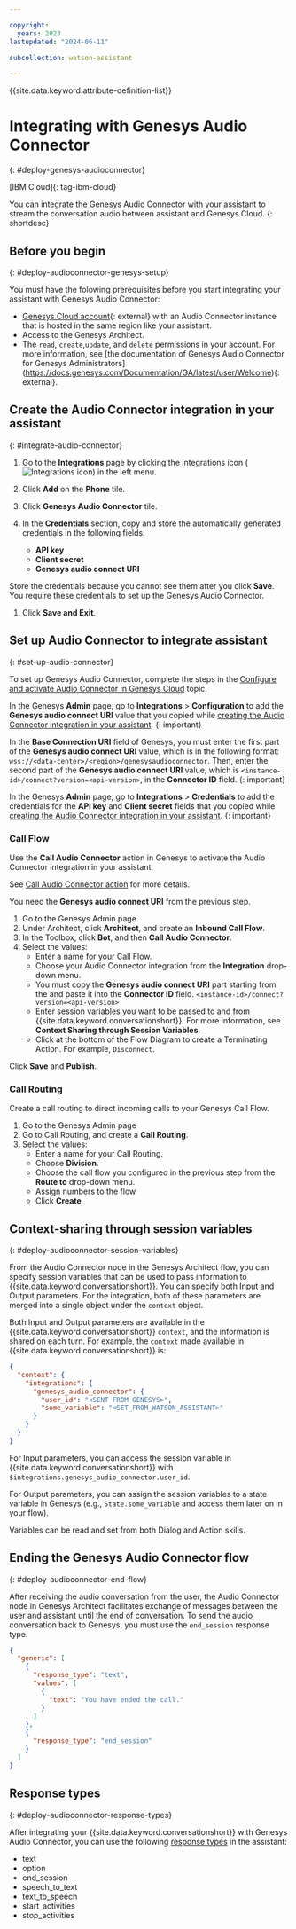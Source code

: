 ```yaml
---

copyright:
  years: 2023
lastupdated: "2024-06-11"

subcollection: watson-assistant

---
```


{{site.data.keyword.attribute-definition-list}}

# Integrating with Genesys Audio Connector
{: #deploy-genesys-audioconnector}

[IBM Cloud]{: tag-ibm-cloud}

You can integrate the Genesys Audio Connector with your assistant to stream the conversation audio between assistant and Genesys Cloud.
{: shortdesc}

## Before you begin
{: #deploy-audioconnector-genesys-setup}

You must have the folowing prerequisites before you start integrating your assistant with Genesys Audio Connector: 

- [Genesys Cloud account](https://login.mypurecloud.com/){: external} with an Audio Connector instance that is hosted in the same region like your assistant. 
- Access to the Genesys Architect.
- The `read`, `create`,`update`, and `delete` permissions in your account. For more information, see [the documentation of Genesys Audio Connector for Genesys Administrators] (https://docs.genesys.com/Documentation/GA/latest/user/Welcome){: external}.

## Create the Audio Connector integration in your assistant
{: #integrate-audio-connector}

1. Go to the **Integrations** page by clicking the integrations icon (![Integrations icon](images/integrations-icon.png)) in the left menu.



1. Click **Add** on the **Phone** tile.
1. Click **Genesys Audio Connector** tile.
1. In the **Credentials** section, copy and store the automatically generated credentials in the following fields:

    - **API key**
    - **Client secret**
    - **Genesys audio connect URI**





Store the credentials because you cannot see them after you click **Save**. You require these credentials to set up the Genesys Audio Connector.

1.  Click  **Save and Exit**.

## Set up Audio Connector to integrate assistant
{: #set-up-audio-connector}

To set up Genesys Audio Connector, complete the steps in the [Configure and activate Audio Connector in Genesys Cloud](https://rcstaging.wpengine.com/articles/configure-and-activate-audio-connector-in-genesys-cloud/) topic.

In the Genesys **Admin** page, go to **Integrations** > **Configuration**  to add the **Genesys audio connect URI** value that you copied while [creating the Audio Connector integration in your assistant](#integrate-audio-connector).
{: important}



In the **Base Connection URI** field of Genesys, you must enter the first part of the **Genesys audio connect URI** value, which is in the following format:<br>`wss://<data-center>/<region>/genesysaudioconnector`. Then, enter the second part of the **Genesys audio connect URI** value, which is `<instance-id>/connect?version=<api-version>`, in the **Connector ID** field.
{: important}





In the Genesys **Admin** page, go to **Integrations** > **Credentials**  to add the credentials for the **API key** and **Client secret** fields that you copied while [creating the Audio Connector integration in your assistant](#integrate-audio-connector). 
{: important}


### Call Flow

Use the **Call Audio Connector** action in Genesys to activate the Audio Connector integration in your assistant. 

See [Call Audio Connector action](https://help.mypurecloud.com/articles/call-audio-connector-action/) for more details. 



You need the  **Genesys audio connect URI**  from the previous step. 

1.  Go to the Genesys Admin page.
1.  Under Architect, click **Architect**, and create an **Inbound Call Flow**.
1.  In the Toolbox, click  **Bot**, and then  **Call Audio Connector**.
1.  Select the values:
    -  Enter a name for your Call Flow.
    -  Choose your Audio Connector integration from the **Integration** drop-down menu.
    -  You must copy the **Genesys audio connect URI** part starting from the <integration-id> and paste it into the **Connector ID** field.  `<instance-id>/connect?version=<api-version>`
    - Enter session variables you want to be passed to and from {{site.data.keyword.conversationshort}}. For more information, see  **Context Sharing through Session Variables**.
    - Click at the bottom of the Flow Diagram to create a Terminating Action. For example, `Disconnect`.





Click **Save** and **Publish**.


### Call Routing

Create a call routing to direct incoming calls to your Genesys Call Flow.

1. Go to the Genesys Admin page
1. Go to Call Routing, and create a  **Call Routing**.
1.  Select the values:
    -  Enter a name for your Call Routing.
    -  Choose **Division**.
    -  Choose the call flow you configured in the previous step from the **Route to** drop-down menu.
    -  Assign numbers to the flow
    -  Click **Create**
  

## Context-sharing through session variables
{: #deploy-audioconnector-session-variables}

From the Audio Connector node in the Genesys Architect flow, you can specify session variables that can be used to pass information to {{site.data.keyword.conversationshort}}. You can specify both Input and Output parameters. For the integration, both of these parameters are merged into a single object under the  `context`  object.

Both Input and Output parameters are available in the {{site.data.keyword.conversationshort}} `context`, and the information is shared on each turn. For example, the  `context`  made available in {{site.data.keyword.conversationshort}} is:

```json
{
  "context": {
    "integrations": {
      "genesys_audio_connector": {
        "user_id": "<SENT FROM GENESYS>",
        "some_variable": "<SET_FROM_WATSON_ASSISTANT>"
      }
    }
  }
}
```

For Input parameters, you can access the session variable in {{site.data.keyword.conversationshort}} with  `$integrations.genesys_audio_connector.user_id`.

For Output parameters, you can assign the session variables to a state variable in Genesys (e.g.,  `State.some_variable`  and access them later on in your flow).

Variables can be read and set from both Dialog and Action skills.

    

## Ending the Genesys Audio Connector flow
{: #deploy-audioconnector-end-flow}

After receiving the audio conversation from the user, the Audio Connector node in Genesys Architect facilitates exchange of messages between the user and assistant until the end of conversation. To send the audio conversation back to Genesys, you must use the  `end_session`  response type.

```json
{
  "generic": [
    {
      "response_type": "text",
      "values": [
        {
          "text": "You have ended the call."
        }
      ]
    },
    {
      "response_type": "end_session"
    }
  ]
}
```



## Response types
{: #deploy-audioconnector-response-types}

After integrating your {{site.data.keyword.conversationshort}} with Genesys Audio Connector, you can use the following [response types](https://cloud.ibm.com/docs/watson-assistant?topic=watson-assistant-response-types-reference) in the assistant:

-  text
-  option
-  end_session
-  speech_to_text
-  text_to_speech
-  start_activities
-  stop_activities
